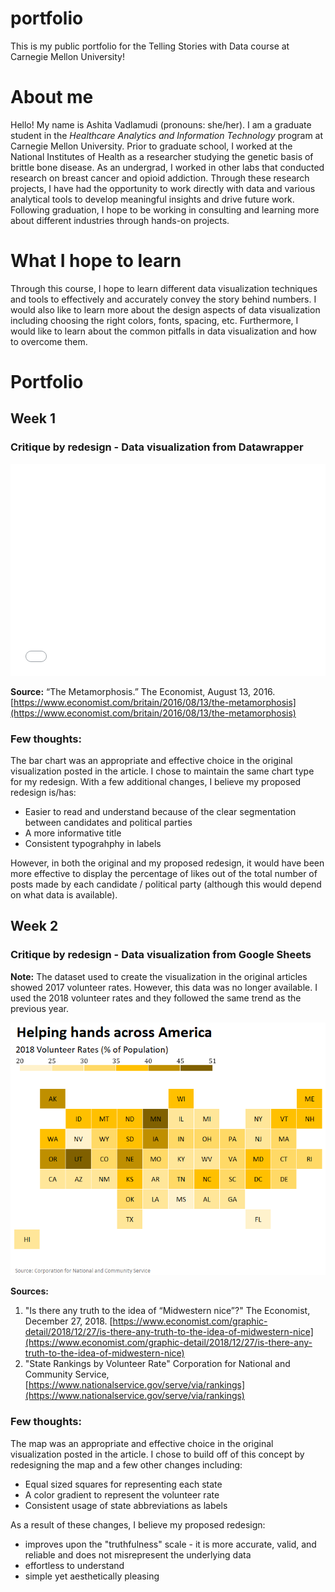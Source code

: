 # portfolio
This is my public portfolio for the Telling Stories with Data course at Carnegie Mellon University!

# About me
Hello! My name is Ashita Vadlamudi (pronouns: she/her). I am a graduate student in the *Healthcare Analytics and Information Technology* program at Carnegie Mellon University. Prior to graduate school, I worked at the National Institutes of Health as a researcher studying the genetic basis of brittle bone disease. As an undergrad, I worked in other labs that conducted research on breast cancer and opioid addiction. Through these research projects, I have had the opportunity to work directly with data and various analytical tools to develop meaningful insights and drive future work. Following graduation, I hope to be working in consulting and learning more about different industries through hands-on projects. 

# What I hope to learn
Through this course, I hope to learn different data visualization techniques and tools to effectively and accurately convey the story behind numbers. I would also like to learn more about the design aspects of data visualization including choosing the right colors, fonts, spacing, etc. Furthermore, I would like to learn about the common pitfalls in data visualization and how to overcome them. 

# Portfolio

## Week 1
### Critique by redesign - Data visualization from Datawrapper
<iframe title="UK Political Trends: A Social Media Snapshot" aria-label="Bar Chart" id="datawrapper-chart-n8BkP" src="//datawrapper.dwcdn.net/n8BkP/6/" scrolling="no" frameborder="0" style="width: 0; min-width: 100% !important; border: none;" height="339"></iframe><script type="text/javascript">!function(){"use strict";window.addEventListener("message",function(a){if(void 0!==a.data["datawrapper-height"])for(var e in a.data["datawrapper-height"]){var t=document.getElementById("datawrapper-chart-"+e)||document.querySelector("iframe[src*='"+e+"']");t&&(t.style.height=a.data["datawrapper-height"][e]+"px")}})}();</script>

**Source:** “The Metamorphosis.” The Economist, August 13, 2016. [https://www.economist.com/britain/2016/08/13/the-metamorphosis](https://www.economist.com/britain/2016/08/13/the-metamorphosis)

### Few thoughts:

The bar chart was an appropriate and effective choice in the original visualization posted in the article. I chose to maintain the same chart type for my redesign. With a few additional changes, I believe my proposed redesign is/has:
- Easier to read and understand because of the clear segmentation between candidates and political parties
- A more informative title
- Consistent typograhphy in labels

However, in both the original and my proposed redesign, it would have been more effective to display the percentage of likes out of the total number of posts made by each candidate / political party (although this would depend on what data is available). 

## Week 2
### Critique by redesign - Data visualization from Google Sheets

**Note:** The dataset used to create the visualization in the original articles showed 2017 volunteer rates. However, this data was no longer available. I used the 2018 volunteer rates and they followed the same trend as the previous year. 

![Screenshot](c2.png)

**Sources:** 
1) "Is there any truth to the idea of “Midwestern nice”?" The Economist, December 27, 2018. [https://www.economist.com/graphic-detail/2018/12/27/is-there-any-truth-to-the-idea-of-midwestern-nice](https://www.economist.com/graphic-detail/2018/12/27/is-there-any-truth-to-the-idea-of-midwestern-nice)
2) "State Rankings by Volunteer Rate" Corporation for National and Community Service, [https://www.nationalservice.gov/serve/via/rankings](https://www.nationalservice.gov/serve/via/rankings)

### Few thoughts: 

The map was an appropriate and effective choice in the original visualization posted in the article. I chose to build off of this concept by redesigning the map and a few other changes including: 
- Equal sized squares for representing each state 
- A color gradient to represent the volunteer rate
- Consistent usage of state abbreviations as labels

As a result of these changes, I believe my proposed redesign: 
- improves upon the "truthfulness" scale - it is more accurate, valid, and reliable and does not misrepresent the underlying data
- effortless to understand
- simple yet aesthetically pleasing
